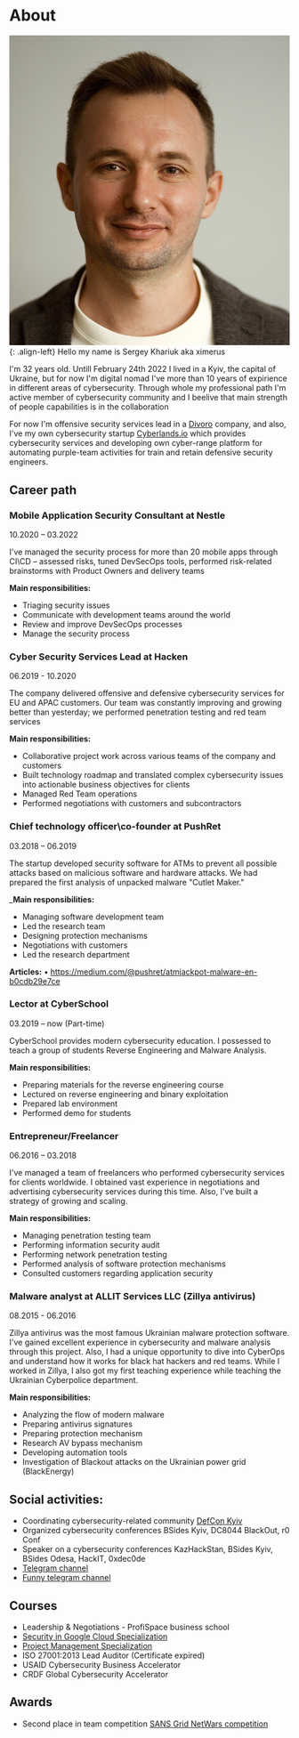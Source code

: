 # About
!["Avatar"](../assets/media/avatar.jpg){: .align-left}
Hello my name is Sergey Khariuk aka ximerus

I'm 32 years old. Untill February 24th 2022 I lived in a Kyiv, the capital of Ukraine, but for now I'm digital nomad
I've more than 10 years of expirience in different areas of cybersecurity. Through whole my professional path I'm active member of cybersecurity community and I beelive that main strength of people capabilities is in the collaboration

For now I'm offensive security services lead in a [Divoro](https://divoro.com) company, and also, I've my own cybersecurity startup [Cyberlands.io](https://cyberlands.io) which provides cybersecurity services and developing own cyber-range platform for automating purple-team activities for train and retain defensive security engineers.

## Career path

### Mobile Application Security Consultant at Nestle
10.2020 – 03.2022

I've managed the security process for more than 20 mobile apps through CI\CD – assessed risks, tuned DevSecOps tools, performed risk-related brainstorms with Product Owners and delivery teams

__Main responsibilities:__
* Triaging security issues
* Communicate with development teams around the world
* Review and improve DevSecOps processes
* Manage the security process

### Cyber Security Services Lead at Hacken
06.2019 - 10.2020

The company delivered offensive and defensive cybersecurity services for EU and APAC customers. Our team was
constantly improving and growing better than yesterday; we performed penetration testing and red team services

__Main responsibilities:__
* Collaborative project work across various teams of the company and customers
* Built technology roadmap and translated complex cybersecurity issues into actionable business objectives for clients
* Managed Red Team operations
* Performed negotiations with customers and subcontractors

### Chief technology officer\co-founder at PushRet
03.2018 – 06.2019

The startup developed security software for ATMs to prevent all possible attacks based on malicious software and hardware attacks. We had prepared the first analysis of unpacked malware "Cutlet Maker."

___Main responsibilities:__
* Managing software development team
* Led the research team
* Designing protection mechanisms
* Negotiations with customers
* Led the research department
 
__Articles:__
• https://medium.com/@pushret/atmjackpot-malware-en-b0cdb29e7ce

### Lector at CyberSchool
03.2019 – now (Part-time)

CyberSchool provides modern cybersecurity education. I possessed to teach a group of students Reverse Engineering and Malware Analysis.

__Main responsibilities:__
* Preparing materials for the reverse engineering course
* Lectured on reverse engineering and binary exploitation
* Prepared lab environment
* Performed demo for students

### Entrepreneur/Freelancer
06.2016 – 03.2018

I've managed a team of freelancers who performed cybersecurity services for clients worldwide. I obtained vast experience in negotiations and advertising cybersecurity services during this time. Also, I've built a strategy of growing and scaling.

__Main responsibilities:__
* Managing penetration testing team
* Performing information security audit
* Performing network penetration testing
* Performed analysis of software protection mechanisms
* Consulted customers regarding application security

### Malware analyst at ALLIT Services LLC (Zillya antivirus)
08.2015 - 06.2016

Zillya antivirus was the most famous Ukrainian malware protection software. I've gained excellent experience in cybersecurity and malware analysis through this project. Also, I had a unique opportunity to dive into CyberOps and understand how it works for black hat hackers and red teams. While I worked in Zillya, I also got my first teaching experience while teaching the Ukrainian Cyberpolice department.

__Main responsibilities:__
* Analyzing the flow of modern malware
* Preparing antivirus signatures
* Preparing protection mechanism
* Research AV bypass mechanism
* Developing automation tools
* Investigation of Blackout attacks on the Ukrainian power grid (BlackEnergy)

## Social activities:
* Coordinating cybersecurity-related community  [DefCon Kyiv](https://dc8044.com)
* Organized cybersecurity conferences BSides Kyiv, DC8044 BlackOut, r0 Conf
* Speaker on a cybersecurity conferences KazHackStan, BSides Kyiv, BSides Odesa, HackIT, 0xdec0de
* [Telegram channel](https://t.me/x_notes)
* [Funny telegram channel](https://t.me/ximerusofficial)

## Courses
* Leadership & Negotiations - ProfiSpace business school 
* [Security in Google Cloud Specialization](https://www.coursera.org/account/accomplishments/specialization/certificate/6KQPACEVBX9X)
* [Project Management Specialization](https://www.coursera.org/account/accomplishments/specialization/certificate/4QRWNHFZFU9P)
* ISO 27001:2013 Lead Auditor (Certificate expired)
* USAID Cybersecurity Business Accelerator
* CRDF Global Cybersecurity Accelerator

## Awards
* Second place in team competition [SANS Grid NetWars competition](https://portswigger.net/daily-swig/ukraine-hosts-large-scale-simulation-of-cyber-attack-against-energy-grid)